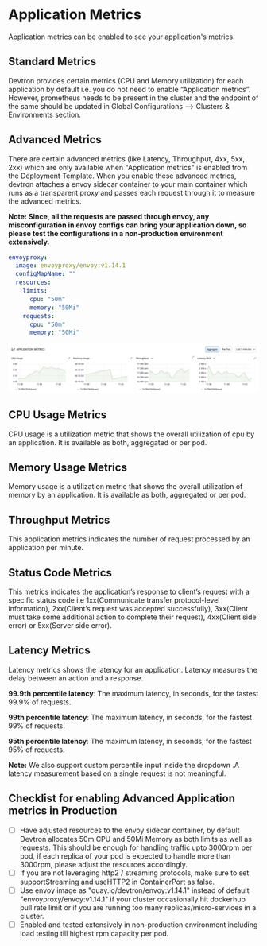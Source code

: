 # Application Metrics

Application metrics can be enabled to see your application's metrics.

## Standard Metrics

Devtron provides certain metrics (CPU and Memory utilization) for each application by default i.e. you do not need to enable “Application metrics”. However, prometheus needs to be present in the cluster and the endpoint of the same should be updated in Global Configurations --> Clusters & Environments section. 

## Advanced Metrics

There are certain advanced metrics (like Latency, Throughput, 4xx, 5xx, 2xx) which are only available when "Application metrics" is enabled from the Deployment Template. When you enable these advanced metrics, devtron attaches a envoy sidecar container to your main container which runs as a transparent proxy and passes each request through it to measure the advanced metrics. 

**Note: Since, all the requests are passed through envoy, any misconfiguration in envoy configs can bring your application down, so please test the configurations in a non-production environment extensively.**

```yaml
envoyproxy:
  image: envoyproxy/envoy:v1.14.1
  configMapName: ""
  resources:
    limits:
      cpu: "50m"
      memory: "50Mi"
    requests:
      cpu: "50m"
      memory: "50Mi"
```


![](../../images/creating-application/app-metrics/app-metrics-1.jpg)


## CPU Usage Metrics

CPU usage is a utilization metric that shows the overall utilization of cpu by an application. It is available as both, aggregated or per pod.

## Memory Usage Metrics

 Memory usage is a utilization metric that shows the overall utilization of memory by an application. It is available as both, aggregated or per pod.


 ## Throughput Metrics

 This application metrics indicates the number of request processed by an application per minute. 

 ## Status Code Metrics

This metrics indicates the  application’s response to client’s request with a specific status code i.e 1xx(Communicate transfer protocol-level information), 2xx(Client’s request was accepted successfully), 3xx(Client must take some additional action to complete their request), 4xx(Client side error) or 5xx(Server side error).  

## Latency Metrics

Latency metrics shows the latency for an application. Latency measures the delay between an action and a response.

**99.9th percentile latency**: The maximum latency, in seconds, for the fastest 99.9% of requests.

**99th percentile latency**: The maximum latency, in seconds, for the fastest 99% of requests.

**95th percentile latency**: The maximum latency, in seconds, for the fastest 95% of requests.

**Note:** We also support custom percentile input inside the dropdown .A latency measurement based on a single request is not meaningful.


## Checklist for enabling Advanced Application metrics in Production

* [ ]  Have adjusted resources to the envoy sidecar container, by default Devtron allocates 50m CPU and 50Mi Memory as both limits as well as requests. This should be enough for handling traffic upto 3000rpm per pod, if each replica of your pod is expected to handle more than 3000rpm, please adjust the resources accordingly.
* [ ] If you are not leveraging http2 / streaming protocols, make sure to set supportStreaming and useHTTP2 in ContainerPort as false.
* [ ]  Use envoy image as "quay.io/devtron/envoy:v1.14.1" instead of default "envoyproxy/envoy:v1.14.1" if your cluster occasionally hit dockerhub pull rate limit or if you are running too many replicas/micro-services in a cluster.
* [ ] Enabled and tested extensively in non-production environment including load testing till highest rpm capacity per pod.